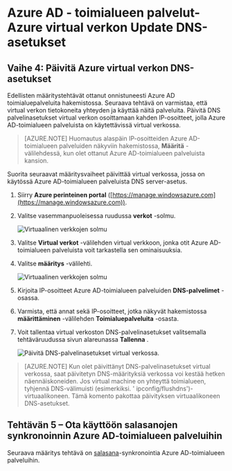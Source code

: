 <properties
    pageTitle="Azure AD-toimialueen palveluista: Päivitä DNS-asetukset Azure virtual verkossa | Microsoft Azure"
    description="Azure Active Directory-toimialueen palveluiden käytön aloittaminen"
    services="active-directory-ds"
    documentationCenter=""
    authors="mahesh-unnikrishnan"
    manager="stevenpo"
    editor="curtand"/>

<tags
    ms.service="active-directory-ds"
    ms.workload="identity"
    ms.tgt_pltfrm="na"
    ms.devlang="na"
    ms.topic="get-started-article"
    ms.date="09/21/2016"
    ms.author="maheshu"/>

# <a name="azure-ad-domain-services---update-dns-settings-for-the-azure-virtual-network"></a>Azure AD - toimialueen palvelut-Azure virtual verkon Update DNS-asetukset

## <a name="task-4-update-dns-settings-for-the-azure-virtual-network"></a>Vaihe 4: Päivitä Azure virtual verkon DNS-asetukset
Edellisten määritystehtävät ottanut onnistuneesti Azure AD toimialuepalveluita hakemistossa. Seuraava tehtävä on varmistaa, että virtual verkon tietokoneita yhteyden ja käyttää näitä palveluita. Päivitä DNS palvelinasetukset virtual verkon osoittamaan kahden IP-osoitteet, jolla Azure AD-toimialueen palveluista on käytettävissä virtual verkossa.

> [AZURE.NOTE] Huomautus alaspäin IP-osoitteiden Azure AD-toimialueen palveluiden näkyviin hakemistossa, **Määritä** -välilehdessä, kun olet ottanut Azure AD-toimialueen palveluista kansion.

Suorita seuraavat määritysvaiheet päivittää virtual verkossa, jossa on käytössä Azure AD-toimialueen palveluista DNS server-asetus.

1. Siirry **Azure perinteinen portal** ([https://manage.windowsazure.com](https://manage.windowsazure.com)).

2. Valitse vasemmanpuoleisessa ruudussa **verkot** -solmu.

    ![Virtuaalinen verkkojen solmu](./media/active-directory-domain-services-getting-started/virtual-network-select.png)

3. Valitse **Virtual verkot** -välilehden virtual verkkoon, jonka otit Azure AD-toimialueen palveluista voit tarkastella sen ominaisuuksia.

4. Valitse **määritys** -välilehti.

    ![Virtuaalinen verkkojen solmu](./media/active-directory-domain-services-getting-started/virtual-network-configure-tab.png)

5. Kirjoita IP-osoitteet Azure AD-toimialueen palveluiden **DNS-palvelimet** -osassa.

6. Varmista, että annat sekä IP-osoitteet, jotka näkyvät hakemistossa **määrittäminen** -välilehden **Toimialuepalveluita** -osasta.

7. Voit tallentaa virtual verkoston DNS-palvelinasetukset valitsemalla tehtäväruudussa sivun alareunassa **Tallenna** .

   ![Päivitä DNS-palvelinasetukset virtual verkossa.](./media/active-directory-domain-services-getting-started/update-dns.png)

> [AZURE.NOTE] Kun olet päivittänyt DNS-palvelinasetukset virtual verkossa, saat päivitetyn DNS-määrityksiä verkossa voi kestää hetken näennäiskoneiden. Jos virtual machine on yhteyttä toimialueen, tyhjennä DNS-välimuisti (esimerkiksi. ' ipconfig/flushdns')-virtuaalikoneen. Tämä komento pakottaa päivityksen virtuaalikoneen DNS-asetukset.


## <a name="task-5---enable-password-synchronization-to-azure-ad-domain-services"></a>Tehtävän 5 – Ota käyttöön salasanojen synkronoinnin Azure AD-toimialueen palveluihin
Seuraava määritys tehtävä on [salasana](active-directory-ds-getting-started-password-sync.md)-synkronointia Azure AD-toimialueen palveluihin.
